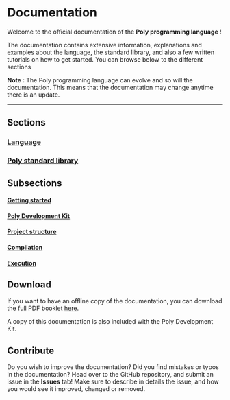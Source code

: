 # Documentation
Welcome to the official documentation of the **Poly programming language** !

The documentation contains extensive information, explanations and examples about the language,
the standard library, and also a few written tutorials on how to get started.
You can browse below to the different sections 


**Note :**  The Poly programming language can evolve and so will the documentation.
This means that the documentation may change anytime there is an update.


---


## Sections
### [Language](language/Language.md)
### [Poly standard library](standard-library/Standard-library.md)


## Subsections
#### [Getting started](Getting-started.md)
#### [Poly Development Kit](Poly-development-kit)
#### [Project structure](Project-structure.md)
#### [Compilation](Compilation.md)
#### [Execution](Execution.md)


## Download
If you want to have an offline copy of the documentation, you can download the full PDF booklet [here](poly-documentation.pdf).

A copy of this documentation is also included with the Poly Development Kit.


## Contribute
Do you wish to improve the documentation? Did you find mistakes or typos in the documentation?
Head over to the GitHub repository, and submit an issue in the **Issues** tab!
Make sure to describe in details the issue, and how you would see it improved, changed or removed.